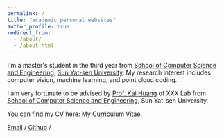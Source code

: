 ```yaml
---
permalink: /
title: "academic personal websites"
author_profile: true
redirect_from: 
  - /about/
  - /about.html
---
```


I'm a master's student in the third year from [School of Computer Science and Engineering](https://cse.sysu.edu.cn/), [Sun Yat-sen University](https://www.sysu.edu.cn/). My research interest includes computer vision, machine learning, and point cloud coding.

I am very fortunate to be advised by [Prof. Kai Huang](https://www.usilab.cn/) of XXX Lab from [School of Computer Science and Engineering]([https://cse.sysu.edu.cn/]), Sun Yat-sen University. 

You can find my CV here: [My Curriculum Vitae](../assets/Curriculum_Vitae.pdf).

[Email](fengmj8@mail2.sysu.edu.cn) / [Github](https://github.com/mouhefanggai2333) / 
